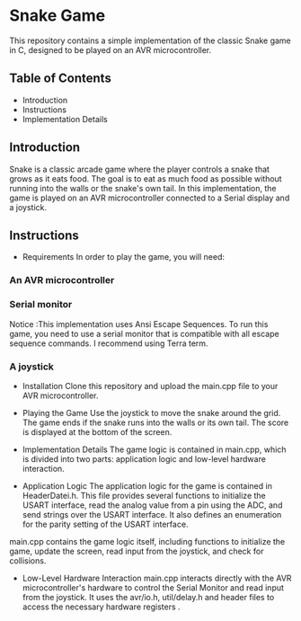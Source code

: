 # Snake Game
This repository contains a simple implementation of the classic Snake game in C, designed to be played on an AVR microcontroller.

## Table of Contents
- Introduction
- Instructions
- Implementation Details

## Introduction
Snake is a classic arcade game where the player controls a snake that grows as it eats food. The goal is to eat as much food as possible without running into the walls or the snake's own tail. In this implementation, the game is played on an AVR microcontroller connected to a Serial display and a joystick.

## Instructions
- Requirements
In order to play the game, you will need:

### An AVR microcontroller 
### Serial monitor 
Notice :This implementation uses Ansi Escape Sequences. To run this game, you need to use a serial monitor that is compatible with all escape sequence commands. I recommend using Terra term.
### A joystick

- Installation
Clone this repository and upload the main.cpp file to your AVR microcontroller.

- Playing the Game
Use the joystick to move the snake around the grid. The game ends if the snake runs into the walls or its own tail. The score is displayed at the bottom of the screen.

- Implementation Details
The game logic is contained in main.cpp, which is divided into two parts: application logic and low-level hardware interaction.

- Application Logic
The application logic for the game is contained in HeaderDatei.h. This file provides several functions to initialize the USART interface, read the analog value from a pin using the ADC, and send strings over the USART interface. It also defines an enumeration for the parity setting of the USART interface.

main.cpp contains the game logic itself, including functions to initialize the game, update the screen, read input from the joystick, and check for collisions.

- Low-Level Hardware Interaction
main.cpp interacts directly with the AVR microcontroller's hardware to control the Serial Monitor and read input from the joystick. It uses the avr/io.h, util/delay.h and header files to access the necessary hardware registers .











